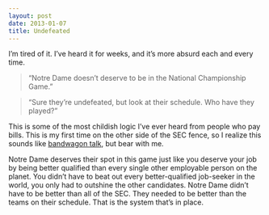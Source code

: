 ```yaml
---
layout: post
date: 2013-01-07
title: Undefeated
---
```

I’m tired of it. I’ve heard it for weeks, and it’s more absurd each and every time.

> “Notre Dame doesn’t deserve to be in the National Championship Game.”

> “Sure they’re undefeated, but look at their schedule. Who have they played?”

This is some of the most childish logic I’ve ever heard from people who pay bills. This is my first time on the other side of the SEC fence, so I realize this sounds like [bandwagon talk](http://josh-bob.com/2013/01/06/the-bandwagon/), but bear with me.

Notre Dame deserves their spot in this game just like you deserve your job by being better qualified than every single other employable person on the planet. You didn’t have to beat out every better-qualified job-seeker in the world, you only had to outshine the other candidates. Notre Dame didn’t have to be better than all of the SEC. They needed to be better than the teams on their schedule. That is the system that’s in place.